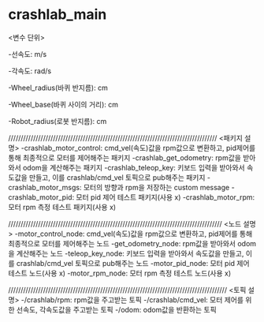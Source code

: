 # crashlab_main

<변수 단위>

-선속도: m/s

-각속도: rad/s

-Wheel_radius(바퀴 반지름): cm

-Wheel_base(바퀴 사이의 거리): cm

-Robot_radius(로봇 반지름): cm

////////////////////////////////////////////////////////////////////////////////////
<패키지 설명>
-crashlab_motor_control: cmd_vel(속도)값을 rpm값으로 변환하고, pid제어를 통해 최종적으로 모터를 제어해주는 패키지
-crashlab_get_odometry: rpm값을 받아와서 odom을 계산해주는 패키지
-crashlab_teleop_key: 키보드 입력을 받아와서 속도값을 만들고, 이를 crashlab/cmd_vel 토픽으로 pub해주는 패키지
-crashlab_motor_msgs: 모터의 방향과 rpm을 저장하는 custom message
-crashlab_motor_pid: 모터 pid 제어 테스트 패키지(사용 x)
-crashlab_motor_rpm: 모터 rpm 측정 테스트 패키지(사용 x)

//////////////////////////////////////////////////////////////////////////////////////
<노드 설명>
-motor_control_node: cmd_vel(속도)값을 rpm값으로 변환하고, pid제어를 통해 최종적으로 모터를 제어해주는 노드
-get_odometry_node: rpm값을 받아와서 odom을 계산해주는 노드
-teleop_key_node: 키보드 입력을 받아와서 속도값을 만들고, 이를 crashlab/cmd_vel 토픽으로 pub해주는 노드
-motor_pid_node: 모터 pid 제어 테스트 노드(사용 x)
-motor_rpm_node: 모터 rpm 측정 테스트 노드(사용 x)

////////////////////////////////////////////////////////////////////////////////////////
<토픽 설명>
-/crashlab/rpm: rpm값을 주고받는 토픽
-/crashlab/cmd_vel: 모터 제어를 위한 선속도, 각속도값을 주고받는 토픽
-/odom: odom값을 반환하는 토픽
